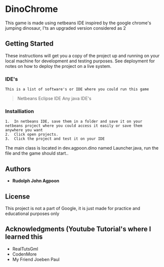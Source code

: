 # DinoChrome

This game is made using netbeans IDE inspired by the google chrome's jumping dinosaur, I'ts an upgraded version considered as 2

## Getting Started

These instructions will get you a copy of the project up and running on your local machine for development and testing purposes. See deployment for notes on how to deploy the project on a live system.

### IDE's

    This is a list of software's or IDE where you could run this game

>Netbeans
>Eclipse IDE
>Any java IDE's

### Installiation
    1.  In netbeans IDE, save them in a folder and save it on your netbeans project where you could access it easily or save them anywhere you want
    2.  Click open projects.
    3.  Click the project and test it on your IDE

The main class is located in dev.agpoon.dino named Launcher.java, run the file and the game should start..

## Authors

* **Rudolph John Agpoon**

## License

This project is not a part of Google, it is just made for practice and educational purposes only

## Acknowledgments (Youtube Tutorial's where I learned this

* RealTutsGml
* CodenMore
* My Friend Joeben Paul
